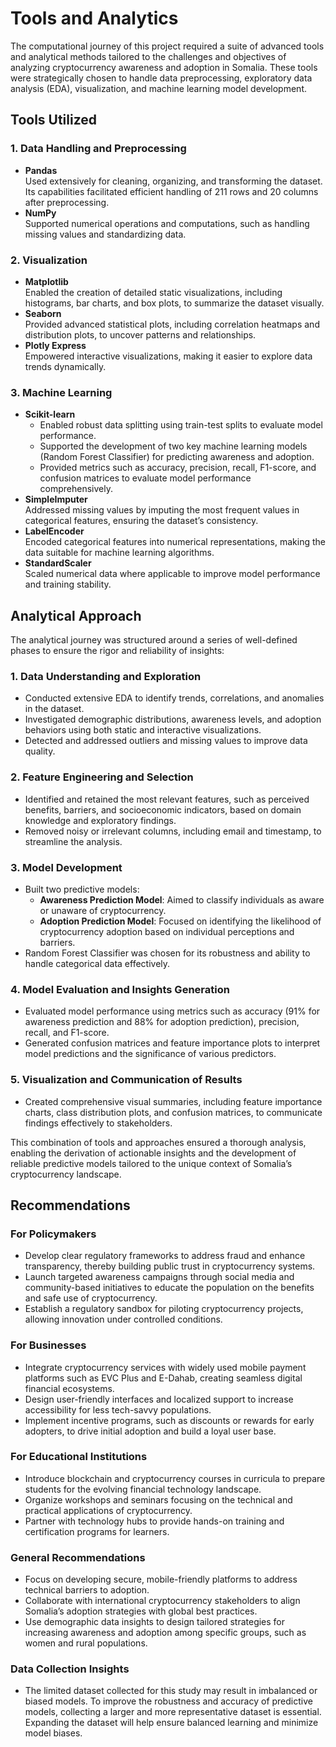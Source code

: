 # Tools and Analytics

The computational journey of this project required a suite of advanced tools and analytical methods tailored to the challenges and objectives of analyzing cryptocurrency awareness and adoption in Somalia. These tools were strategically chosen to handle data preprocessing, exploratory data analysis (EDA), visualization, and machine learning model development.

## Tools Utilized

### 1. Data Handling and Preprocessing
- **Pandas**  
  Used extensively for cleaning, organizing, and transforming the dataset. Its capabilities facilitated efficient handling of 211 rows and 20 columns after preprocessing.
- **NumPy**  
  Supported numerical operations and computations, such as handling missing values and standardizing data.

### 2. Visualization
- **Matplotlib**  
  Enabled the creation of detailed static visualizations, including histograms, bar charts, and box plots, to summarize the dataset visually.
- **Seaborn**  
  Provided advanced statistical plots, including correlation heatmaps and distribution plots, to uncover patterns and relationships.
- **Plotly Express**  
  Empowered interactive visualizations, making it easier to explore data trends dynamically.

### 3. Machine Learning
- **Scikit-learn**  
  - Enabled robust data splitting using train-test splits to evaluate model performance.  
  - Supported the development of two key machine learning models (Random Forest Classifier) for predicting awareness and adoption.  
  - Provided metrics such as accuracy, precision, recall, F1-score, and confusion matrices to evaluate model performance comprehensively.
- **SimpleImputer**  
  Addressed missing values by imputing the most frequent values in categorical features, ensuring the dataset’s consistency.
- **LabelEncoder**  
  Encoded categorical features into numerical representations, making the data suitable for machine learning algorithms.
- **StandardScaler**  
  Scaled numerical data where applicable to improve model performance and training stability.

## Analytical Approach

The analytical journey was structured around a series of well-defined phases to ensure the rigor and reliability of insights:

### 1. Data Understanding and Exploration
- Conducted extensive EDA to identify trends, correlations, and anomalies in the dataset.  
- Investigated demographic distributions, awareness levels, and adoption behaviors using both static and interactive visualizations.  
- Detected and addressed outliers and missing values to improve data quality.  

### 2. Feature Engineering and Selection
- Identified and retained the most relevant features, such as perceived benefits, barriers, and socioeconomic indicators, based on domain knowledge and exploratory findings.  
- Removed noisy or irrelevant columns, including email and timestamp, to streamline the analysis.  

### 3. Model Development
- Built two predictive models:  
  - **Awareness Prediction Model**: Aimed to classify individuals as aware or unaware of cryptocurrency.  
  - **Adoption Prediction Model**: Focused on identifying the likelihood of cryptocurrency adoption based on individual perceptions and barriers.  
- Random Forest Classifier was chosen for its robustness and ability to handle categorical data effectively.  

### 4. Model Evaluation and Insights Generation
- Evaluated model performance using metrics such as accuracy (91% for awareness prediction and 88% for adoption prediction), precision, recall, and F1-score.  
- Generated confusion matrices and feature importance plots to interpret model predictions and the significance of various predictors.  

### 5. Visualization and Communication of Results
- Created comprehensive visual summaries, including feature importance charts, class distribution plots, and confusion matrices, to communicate findings effectively to stakeholders.  

This combination of tools and approaches ensured a thorough analysis, enabling the derivation of actionable insights and the development of reliable predictive models tailored to the unique context of Somalia’s cryptocurrency landscape.


## Recommendations

### For Policymakers
- Develop clear regulatory frameworks to address fraud and enhance transparency, thereby building public trust in cryptocurrency systems.  
- Launch targeted awareness campaigns through social media and community-based initiatives to educate the population on the benefits and safe use of cryptocurrency.  
- Establish a regulatory sandbox for piloting cryptocurrency projects, allowing innovation under controlled conditions.  

### For Businesses
- Integrate cryptocurrency services with widely used mobile payment platforms such as EVC Plus and E-Dahab, creating seamless digital financial ecosystems.  
- Design user-friendly interfaces and localized support to increase accessibility for less tech-savvy populations.  
- Implement incentive programs, such as discounts or rewards for early adopters, to drive initial adoption and build a loyal user base.  

### For Educational Institutions
- Introduce blockchain and cryptocurrency courses in curricula to prepare students for the evolving financial technology landscape.  
- Organize workshops and seminars focusing on the technical and practical applications of cryptocurrency.  
- Partner with technology hubs to provide hands-on training and certification programs for learners.  

### General Recommendations
- Focus on developing secure, mobile-friendly platforms to address technical barriers to adoption.  
- Collaborate with international cryptocurrency stakeholders to align Somalia’s adoption strategies with global best practices.  
- Use demographic data insights to design tailored strategies for increasing awareness and adoption among specific groups, such as women and rural populations.  

### Data Collection Insights
- The limited dataset collected for this study may result in imbalanced or biased models. To improve the robustness and accuracy of predictive models, collecting a larger and more representative dataset is essential. Expanding the dataset will help ensure balanced learning and minimize model biases.

